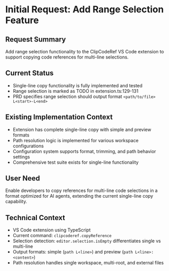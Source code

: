 # Initial Request: Add Range Selection Feature

## Request Summary
Add range selection functionality to the ClipCodeRef VS Code extension to support copying code references for multi-line selections.

## Current Status
- Single-line copy functionality is fully implemented and tested
- Range selection is marked as TODO in extension.ts:129-131
- PRD specifies range selection should output format `<path/to/file> L<start>-L<end>`

## Existing Implementation Context
- Extension has complete single-line copy with simple and preview formats
- Path resolution logic is implemented for various workspace configurations
- Configuration system supports format, trimming, and path behavior settings
- Comprehensive test suite exists for single-line functionality

## User Need
Enable developers to copy references for multi-line code selections in a format optimized for AI agents, extending the current single-line copy capability.

## Technical Context
- VS Code extension using TypeScript
- Current command: `clipcoderef.copyReference`
- Selection detection: `editor.selection.isEmpty` differentiates single vs multi-line
- Output formats: simple (`path L<line>`) and preview (`path L<line>: <content>`)
- Path resolution handles single workspace, multi-root, and external files